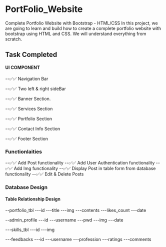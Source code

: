 # PortFolio_Website
Complete Portfolio Website with Bootstrap - HTML/CSS In this project, we are going to learn and build how to create a complete portfolio website with bootstrap using HTML and CSS. We will understand everything from scratch. 

## Task Completed

#### UI COMPONENT

--✅✅ Navigation Bar

--✅✅ Two left & right sideBar

--✅✅ Banner Section.

--✅✅ Services Section

--✅✅ Portfolio Section

--✅✅ Contact Info Section

--✅✅ Footer Section

### Functionlaities

--✅✅ Add Post functionality
--✅✅ Add User Authentication functionality
--✅✅ Add Img functionality
--✅✅ Display Post in table form from database functionality
--✅✅ Edit & Delete Posts



### Database Design
#### Table Relationship Design

--portfolio_tbl
    ---id
    ---title
    ---img
    ---contents
    ---likes_count
    ---date

--admin_profile
    ---id
    ---username
    ---pwd
    ---img
    ---date

---skills_tbl
    ---id
    ---img

---feedbacks
    ---id
    ---username
    ---profession
    ---ratings
    ---comments

